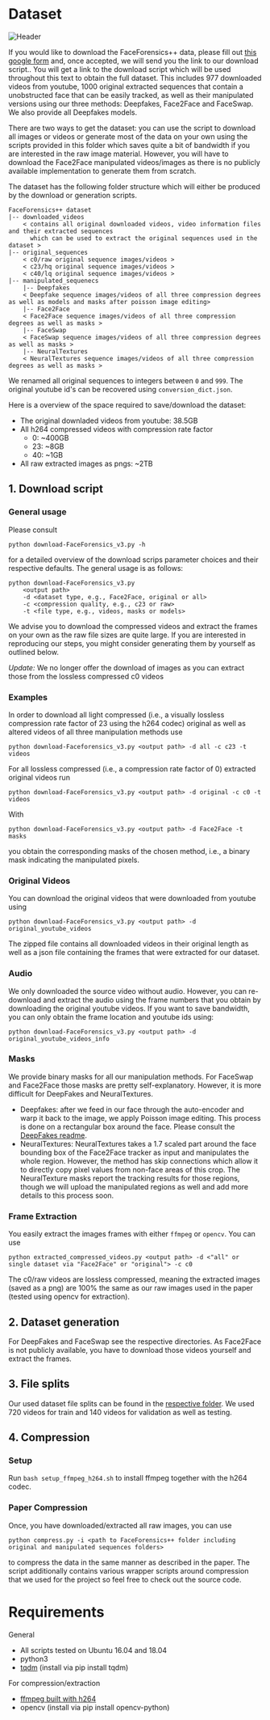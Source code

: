 # Dataset

![Header](../images/teaser.png)

If you would like to download the FaceForensics++ data, please fill out [this google form](https://docs.google.com/forms/d/e/1FAIpQLSdRRR3L5zAv6tQ_CKxmK4W96tAab_pfBu2EKAgQbeDVhmXagg/viewform) and, once accepted, we will send you the link to our download script.. You will get a link to the download script which will be used throughout this text to obtain the full dataset. This includes 977 downloaded videos from youtube, 1000 original extracted sequences that contain a unobstructed face that can be easily tracked, as well as their manipulated versions using our three methods: Deepfakes, Face2Face and FaceSwap. We also provide all Deepfakes models.

There are two ways to get the dataset: you can use the script to download all images or videos or generate most of the data on your own using the scripts provided in this folder which saves quite a bit of bandwidth if you are interested in the raw image material. However, you will have to download the Face2Face manipulated videos/images as there is no publicly available implementation to generate them from scratch. 

The dataset has the following folder structure which will either be produced by the download or generation scripts.

```shell
FaceForensics++ dataset
|-- downloaded_videos
    < contains all original downloaded videos, video information files and their extracted sequences
      which can be used to extract the original sequences used in the dataset >
|-- original_sequences
    < c0/raw original sequence images/videos >
    < c23/hq original sequence images/videos >
    < c40/lq original sequence images/videos >
|-- manipulated_sequenecs
    |-- Deepfakes
    < Deepfake sequence images/videos of all three compression degrees as well as models and masks after poisson image editing>
    |-- Face2Face
    < Face2Face sequence images/videos of all three compression degrees as well as masks >
    |-- FaceSwap
    < FaceSwap sequence images/videos of all three compression degrees as well as masks >
    |-- NeuralTextures
    < NeuralTextures sequence images/videos of all three compression degrees as well as masks >
```

We renamed all original sequences to integers between `0` and `999`. The original youtube id's can be recovered using `conversion_dict.json`.

Here is a overview of the space required to save/download the dataset:

- The original downladed videos from youtube: 38.5GB
- All h264 compressed videos with compression rate factor
    - 0: ~400GB
    - 23: ~8GB
    - 40: ~1GB
- All raw extracted images as pngs: ~2TB

## 1. Download script

### General usage
Please consult

`python download-FaceForensics_v3.py -h`

for a detailed overview of the download scrips parameter choices and their respective defaults. The general usage is as follows:

```shell
python download-FaceForensics_v3.py
    <output path>
    -d <dataset type, e.g., Face2Face, original or all>
    -c <compression quality, e.g., c23 or raw>
    -t <file type, e.g., videos, masks or models>
```

We advise you to download the compressed videos and extract the frames on your own as the raw file sizes are quite large. If you are interested in reproducing our steps, you might consider generating them by yourself as outlined below.

*Update:* We no longer offer the download of images as you can extract those from the lossless compressed c0 videos

### Examples
In order to download all light compressed (i.e., a visually lossless compression rate factor of 23 using the h264 codec) original as well as altered videos of all three manipulation methods use

`python download-Faceforensics_v3.py <output path> -d all -c c23 -t videos`

For all lossless compressed (i.e., a compression rate factor of 0) extracted original videos run

`python download-FaceForensics_v3.py <output path> -d original -c c0 -t videos`

With

`python download-FaceForensics_v3.py <output path> -d Face2Face -t masks`

you obtain the corresponding masks of the chosen method, i.e., a binary mask indicating the manipulated pixels.

### Original Videos

You can download the original videos that were downloaded from youtube using

`python download-FaceForensics_v3.py <output path> -d original_youtube_videos`

The zipped file contains all downloaded videos in their original length as well as a json file containing the frames that were extracted for our dataset.


### Audio

We only downloaded the source video without audio. However, you can re-download and extract the audio using the frame numbers that you obtain by downloading the original youtube videos. If you want to save bandwidth, you can only obtain the frame location and youtube ids using:

`python download-FaceForensics_v3.py <output path> -d original_youtube_videos_info`

### Masks

We provide binary masks for all our manipulation methods. For FaceSwap and Face2Face those masks are pretty self-explanatory. However, it is more difficult for DeepFakes and NeuralTextures.
- Deepfakes: after we feed in our face through the auto-encoder and warp it back to the image, we apply Poisson image editing. This process is done on a rectangular box around the face. Please consult the [DeepFakes readme](datasets/DeepFakes).
- NeuralTextures: NeuralTextures takes a 1.7 scaled part around the face bounding box of the Face2Face tracker as input and manipulates the whole region. However, the method has skip connections which allow it to directly copy pixel values from non-face areas of this crop. The NeuralTexture masks report the tracking results for those regions, though we will upload the manipulated regions as well and add more details to this process soon.


### Frame Extraction

You easily extract the images frames with either `ffmpeg` or `opencv`. You can use

`python extracted_compressed_videos.py <output path> -d <"all" or single dataset via "Face2Face" or "original"> -c c0`

The c0/raw videos are lossless compressed, meaning the extracted images (saved as a png) are 100% the same as our raw images used in the paper (tested using opencv for extraction).

## 2. Dataset generation

For DeepFakes and FaceSwap see the respective directories. As Face2Face is not publicly available, you have to download those videos yourself and extract the frames. 

## 3. File splits

Our used dataset file splits can be found in the [respective folder](splits). We used 720 videos for train and 140 videos for validation as well as testing.

## 4. Compression

### Setup

Run `bash setup_ffmpeg_h264.sh` to install ffmpeg together with the h264 codec.

### Paper Compression

Once, you have downloaded/extracted all raw images, you can use

`python compress.py
    -i <path to FaceForensics++ folder including original and manipulated sequences folders>`

to compress the data in the same manner as described in the paper. The script additionally contains various wrapper scripts around compression that we used for the project so feel free to check out the source code.

# Requirements

General
- All scripts tested on Ubuntu 16.04 and 18.04
- python3
- [tqdm](https://github.com/tqdm/tqdm) (install via pip install tqdm)

For compression/extraction
- [ffmpeg built with h264](https://trac.ffmpeg.org/wiki/CompilationGuide/Ubuntu)
- opencv (install via  pip install opencv-python)

